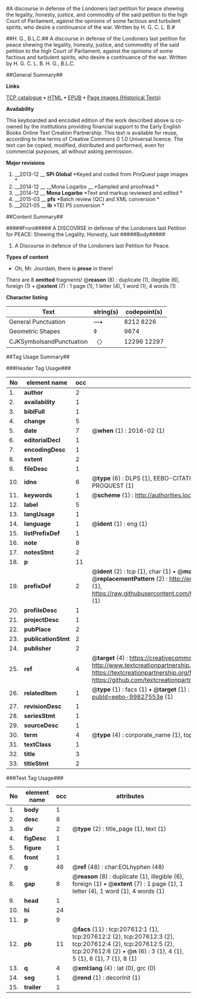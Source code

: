 #A discourse in defense of the Londoners last petition for peace shewing the legality, honesty, justice, and commodity of the said petition to the high Court of Parliament, against the opinions of some factious and turbulent spirits, who desire a continuance of the war. Written by H. G. C. L. B.#

##H. G., B.L.C.##
A discourse in defense of the Londoners last petition for peace shewing the legality, honesty, justice, and commodity of the said petition to the high Court of Parliament, against the opinions of some factious and turbulent spirits, who desire a continuance of the war. Written by H. G. C. L. B.
H. G., B.L.C.

##General Summary##

**Links**

[TCP catalogue](http://www.ota.ox.ac.uk/tcp/)  • 
[HTML](http://tei.it.ox.ac.uk/tcp/Texts-HTML/free/B17/B17361.html)  • 
[EPUB](http://tei.it.ox.ac.uk/tcp/Texts-EPUB/free/B17/B17361.epub) • 
[Page images (Historical Texts)](https://historicaltexts.jisc.ac.uk/eebo-99827553e)

**Availability**

This keyboarded and encoded edition of the work described above is co-owned by the
    institutions providing financial support to the Early English Books Online Text Creation
    Partnership. This text is available for reuse, according to the terms of  Creative Commons 0 1.0 Universal
    licence. The text can be copied, modified, distributed and performed, even for commercial
    purposes, all without asking permission.

**Major revisions**

1. __2013-12 __ __SPi Global__ *Keyed and coded from ProQuest page images *
1. __2014-12 __ __Mona Logarbo __ *Sampled and proofread *
1. __2014-12 __ __Mona Logarbo__ *Text and markup reviewed and edited *
1. __2015-03 __ __pfs__ *Batch review (QC) and XML conversion *
1. __2021-05 __ __lb__ *TEI P5 conversion *

##Content Summary##

#####Front#####
A DISCOVRSE in defense of the Londoners last Petition for PEACE: Shewing the Legality, Honesty, Iust
#####Body#####

1. A Discourse in defence of the Londoners last Petition for Peace.

**Types of content**

  * Oh, Mr. Jourdain, there is **prose** in there!

There are 8 **omitted** fragments! 
 @__reason__ (8) : duplicate (1), illegible (6), foreign (1)  •  @__extent__ (7) : 1 page (1), 1 letter (4), 1 word (1), 4 words (1)

**Character listing**


|Text|string(s)|codepoint(s)|
|---|---|---|
|General Punctuation|—•|8212 8226|
|Geometric Shapes|◊|9674|
|CJKSymbolsandPunctuation|〈〉|12296 12297|

##Tag Usage Summary##

###Header Tag Usage###

|No|element name|occ|attributes|
|---|---|---|---|
|1.|__author__|2||
|2.|__availability__|1||
|3.|__biblFull__|1||
|4.|__change__|5||
|5.|__date__|7| @__when__ (1) : 2016-02 (1)|
|6.|__editorialDecl__|1||
|7.|__encodingDesc__|1||
|8.|__extent__|2||
|9.|__fileDesc__|1||
|10.|__idno__|6| @__type__ (6) : DLPS (1), EEBO-CITATION (1), VID (1), EEBO-PROQUEST (1), STC (1), PROQUEST (1)|
|11.|__keywords__|1| @__scheme__ (1) : http://authorities.loc.gov/ (1)|
|12.|__label__|5||
|13.|__langUsage__|1||
|14.|__language__|1| @__ident__ (1) : eng (1)|
|15.|__listPrefixDef__|1||
|16.|__note__|8||
|17.|__notesStmt__|2||
|18.|__p__|11||
|19.|__prefixDef__|2| @__ident__ (2) : tcp (1), char (1)  •  @__matchPattern__ (2) : ([0-9\-]+):([0-9IVX]+) (1), (.+) (1)  •  @__replacementPattern__ (2) : http://eebo.chadwyck.com/downloadtiff?vid=$1&page=$2 (1), https://raw.githubusercontent.com/textcreationpartnership/Texts/master/tcpchars.xml#$1 (1)|
|20.|__profileDesc__|1||
|21.|__projectDesc__|1||
|22.|__pubPlace__|2||
|23.|__publicationStmt__|2||
|24.|__publisher__|2||
|25.|__ref__|4| @__target__ (4) : https://creativecommons.org/publicdomain/zero/1.0/ (1), http://www.textcreationpartnership.org/docs/. (1), https://textcreationpartnership.org/faq/#faq05 (1), https://github.com/textcreationpartnership (1)|
|26.|__relatedItem__|1| @__type__ (1) : facs (1)  •  @__target__ (1) : https://data.historicaltexts.jisc.ac.uk/view?pubId=eebo-99827553e (1)|
|27.|__revisionDesc__|1||
|28.|__seriesStmt__|1||
|29.|__sourceDesc__|1||
|30.|__term__|4| @__type__ (4) : corporate_name (1), topical_term (2), geographic_name (1)|
|31.|__textClass__|1||
|32.|__title__|3||
|33.|__titleStmt__|2||


###Text Tag Usage###

|No|element name|occ|attributes|
|---|---|---|---|
|1.|__body__|1||
|2.|__desc__|8||
|3.|__div__|2| @__type__ (2) : title_page (1), text (1)|
|4.|__figDesc__|1||
|5.|__figure__|1||
|6.|__front__|1||
|7.|__g__|48| @__ref__ (48) : char:EOLhyphen (48)|
|8.|__gap__|8| @__reason__ (8) : duplicate (1), illegible (6), foreign (1)  •  @__extent__ (7) : 1 page (1), 1 letter (4), 1 word (1), 4 words (1)|
|9.|__head__|1||
|10.|__hi__|24||
|11.|__p__|9||
|12.|__pb__|11| @__facs__ (11) : tcp:207612:1 (1), tcp:207612:2 (2), tcp:207612:3 (2), tcp:207612:4 (2), tcp:207612:5 (2), tcp:207612:6 (2)  •  @__n__ (6) : 3 (1), 4 (1), 5 (1), 6 (1), 7 (1), 8 (1)|
|13.|__q__|4| @__xml:lang__ (4) : lat (0), grc (0)|
|14.|__seg__|1| @__rend__ (1) : decorInit (1)|
|15.|__trailer__|1||
